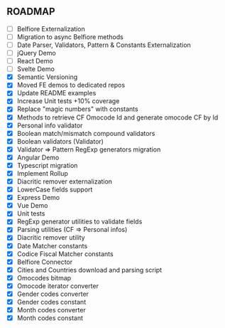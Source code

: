## ROADMAP
* [ ] Belfiore Externalization
* [ ] Migration to async Belfiore methods
* [ ] Date Parser, Validators, Pattern & Constants Externalization
* [ ] jQuery Demo
* [ ] React Demo
* [ ] Svelte Demo
* [X] Semantic Versioning
* [X] Moved FE demos to dedicated repos
* [X] Update README examples
* [X] Increase Unit tests +10% coverage
* [X] Replace "magic numbers" with constants
* [X] Methods to retrieve CF Omocode Id and generate omocode CF by Id
* [X] Personal info validator
* [X] Boolean match/mismatch compound validators
* [X] Boolean validators (Validator)
* [X] Validator => Pattern RegExp generators migration
* [X] Angular Demo
* [X] Typescript migration
* [X] Implement Rollup
* [X] Diacritic remover externalization
* [X] LowerCase fields support
* [X] Express Demo
* [X] Vue Demo
* [X] Unit tests
* [X] RegExp generator utilities to validate fields
* [X] Parsing utilities (CF => Personal infos)
* [X] Diacritic remover utility
* [X] Date Matcher constants
* [X] Codice Fiscal Matcher constants
* [X] Belfiore Connector
* [X] Cities and Countries download and parsing script
* [X] Omocodes bitmap
* [X] Omocode iterator converter
* [X] Gender codes converter
* [X] Gender codes constant
* [X] Month codes converter
* [X] Month codes constant